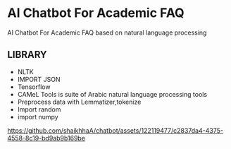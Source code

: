 # AI Chatbot For Academic FAQ

 AI Chatbot For Academic FAQ based on natural language processing
 
## LIBRARY 
-	NLTK 
-	IMPORT JSON 
-	Tensorflow 
-	CAMeL Tools is suite of Arabic natural language processing tools
- Preprocess data with Lemmatizer,tokenize 
-	Import random 
-	import numpy

https://github.com/shaikhhaA/chatbot/assets/122119477/c2837da4-4375-4558-8c19-bd9ab9b169be

